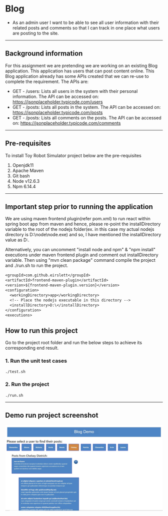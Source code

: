 Blog
====

- As an admin user I want to be able to see all user information with their related posts and comments so that I can track in one place what users are posting to the site.

---

## Background information

For this assignment we are pretending we are working on an existing Blog application. This application has users that can post content online. This Blog application already has some APIs created that we can re-use to complete the requirement.
The APIs are:
- GET - /users: Lists all users in the system with their personal information. The API can be accessed on: https://jsonplaceholder.typicode.com/users
- GET - /posts: Lists all posts in the system. The API can be accessed on: https://jsonplaceholder.typicode.com/posts
- GET - /posts: Lists all comments on the posts. The API can be accessed on: https://jsonplaceholder.typicode.com/comments
---

## Pre-requisites

To install Toy Robot Simulator project below are the pre-requisites

1. Openjdk11
2. Apache Maven
3. Git bash
4. Node v12.6.3
5. Npm 6.14.4

---

## Important step prior to running the application

We are using maven frontend plugin(refer pom.xml) to run react within spring boot app from maven and hence, please re-point the installDirectory variable to the root of the nodejs folder(ex. in this case my actual nodejs directory is D:\node\node.exe) and so, I have mentioned the installDirectory value as D:\.

Alternatively, you can uncomment "install node and npm" & "npm install" executions under maven frontend plugin and comment out installDirectory variable. Then using "mvn clean package" command compile the project and ./run.sh to run the project.

```
<groupId>com.github.eirslett</groupId>
<artifactId>frontend-maven-plugin</artifactId>
<version>${frontend-maven-plugin.version}</version>
<configuration>
  <workingDirectory>app</workingDirectory>
  <!-- Place the nodejs executable in this directory -->
  <installDirectory>D:\</installDirectory>
</configuration>
<executions>
```

## How to run this project

Go to the project root folder and run the below steps to achieve its corresponding end result.

### 1. Run the unit test cases

    ./test.sh

### 2. Run the project

    ./run.sh

---

## Demo run project screenshot

![alternativetext](app/src/images/BlogDemoAppScreenshot.JPG)